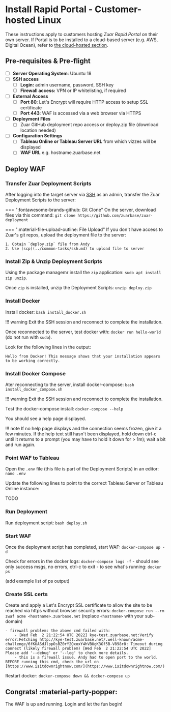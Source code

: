 # Install Rapid Portal - Customer-hosted Linux

These instructions apply to customers hosting *Zuar Rapid Portal* on their own server. If Portal is to be installed to a cloud-based server (e.g. AWS, Digital Ocean), refer to [the cloud-hosted section](/cloud-hosted). 

## Pre-requisites & Pre-flight
- [ ] **Server Operating System**: Ubuntu 18
- [ ] **SSH access**
    -  [ ] **Login:** admin username, password, SSH key
    -  [ ] **Firewall access:** VPN or IP whitelisting, if required
-  [ ] **External Access**
    -  [ ] **Port 80**: Let's Encrypt will require HTTP access to setup SSL certificate
    -  [ ] **Port 443**: WAF is accessed via a web browser via HTTPS
-  [ ] **Deployment Files**
    -  [ ] Zuar GitHub deployment repo access or deploy.zip file (download location needed)
-  [ ] **Configuration Settings**
    -  [ ] **Tableau Online or Tableau Server URL** from which vizzes will be displayed
    -  [ ] **WAF URL** e.g. hostname.zuarbase.net

## Deploy WAF

### Transfer Zuar Deployment Scripts

After logging into the target server via [SSH](../common-tasks/ssh.md) as an admin, transfer the Zuar Deployment Scripts to the server:

=== ":fontawesome-brands-github: Git Clone"
    On the server, download files via this command: `git clone https://github.com/zuarbase/zuar-deployment`

=== ":material-file-upload-outline: File Upload"
    If you don't have access to Zuar's git repos, upload the deployment file to the server: 

    1. Obtain `deploy.zip` file from Andy
    2. Use [scp](../common-tasks/ssh.md) to upload file to server

### Install Zip & Unzip Deployment Scripts

Using the package managemr install the `zip` application: `sudo apt install zip unzip`.

Once `zip` is installed, unzip the Deployment Scripts: `unzip deploy.zip`

### Install Docker

Install docker: `bash install_docker.sh`

!!! warning
    Exit the SSH session and reconnect to complete the installation.

Once reconnected to the server, test docker with: `docker run hello-world` (do not run with `sudo`).

Look for the following lines in the output:

``` title="Docker hello world output snippet)"
Hello from Docker! This message shows that your installation appears to be working correctly.
```

### Install Docker Compose

Ater reconnecting to the server, install docker-compose: `bash install_docker_compose.sh`

!!! warning
    Exit the SSH session and reconnect to complete the installation.

Test the docker-compose install: `docker-compose --help`

You should see a help page displayed.

!!! note
    If no help page displays and the connection seems frozen, give it a few minutes. If the help text still hasn't been displayed, hold down ctrl-c until it returns to a prompt (you may have to hold it down for > 1m); wait a bit and run again.

### Point WAF to Tableau

Open the `.env` file (this file is part of the Deployment Scripts) in an editor: `nano .env`

Update the following lines to point to the correct Tableau Server or Tableau Online instance: 

TODO

### Run Deployment

Run deployment script: `bash deploy.sh`

### Start WAF

Once the deployment script has completed, start WAF: `docker-compose up -d`

Check for errors in the docker logs: `docker-compose logs -f`
    - should see only success msgs, no errors, ctrl-c to exit
    - to see what's running: `docker ps`

(add example list of ps output)

### Create SSL certs

Create and apply a Let's Encrypt SSL certificate to allow the site to be reached via https without browser security errors: `docker-compose run --rm zwaf acme <hostname>.zuarbase.net` (replace `<hostname>` with your sub-domain)
    
    - firewall problem: the above cmd failed with: 
        - [Wed Feb  2 21:22:54 UTC 2022] kye-test.zuarbase.net:Verify error:Fetching http://kye-test.zuarbase.net/.well-known/acme-challenge/6fKUASdJlppOsBZ0rY2QxoxY4hVBUgK3Gf5B-V898r8: Timeout during connect (likely firewall problem) [Wed Feb  2 21:22:54 UTC 2022] Please add '--debug' or '--log' to check more details.
        - this is a firewall issue. Andy had to open port to the world. BEFORE running this cmd, check the url on [https://www.isitdownrightnow.com/](https://www.isitdownrightnow.com/)	
    
Restart docker: `docker-compose down && docker-compose up`

## Congrats! :material-party-popper:

The WAF is up and running. Login and let the fun begin!